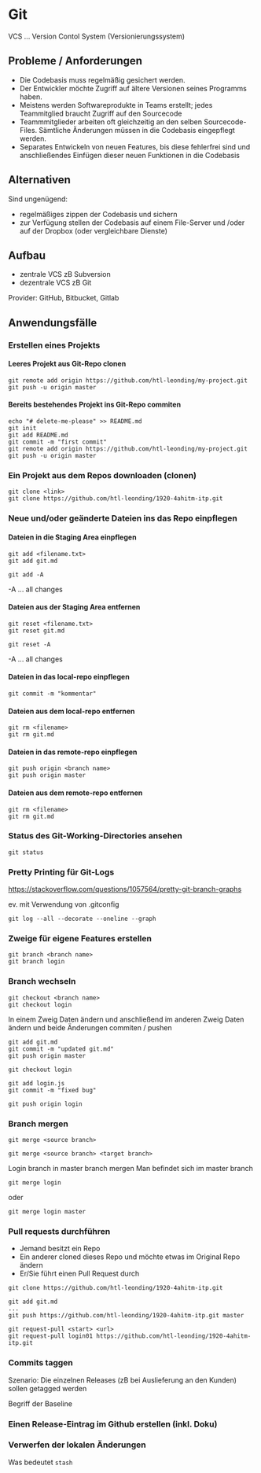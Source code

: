 # Git

VCS ... Version Contol System (Versionierungssystem)

## Probleme / Anforderungen

- Die Codebasis muss regelmäßig gesichert werden.
- Der Entwickler möchte Zugriff auf ältere Versionen seines Programms haben.
- Meistens werden Softwareprodukte in Teams erstellt; jedes Teammitglied braucht Zugriff auf den Sourcecode
- Teammmitglieder arbeiten oft gleichzeitig an den selben Sourcecode-Files. Sämtliche Änderungen müssen in die Codebasis eingepflegt werden.
- Separates Entwickeln von neuen Features, bis diese fehlerfrei sind und anschließendes Einfügen dieser neuen Funktionen in die Codebasis

## Alternativen

Sind ungenügend:

- regelmäßiges zippen der Codebasis und sichern
- zur Verfügung stellen der Codebasis auf einem File-Server und /oder auf der Dropbox (oder vergleichbare Dienste)

## Aufbau

- zentrale VCS zB Subversion
- dezentrale VCS zB Git

Provider: GitHub, Bitbucket, Gitlab


## Anwendungsfälle

### Erstellen eines Projekts

#### Leeres Projekt aus Git-Repo clonen


```
git remote add origin https://github.com/htl-leonding/my-project.git
git push -u origin master
```

#### Bereits bestehendes Projekt ins Git-Repo commiten

```
echo "# delete-me-please" >> README.md
git init
git add README.md
git commit -m "first commit"
git remote add origin https://github.com/htl-leonding/my-project.git
git push -u origin master
```

### Ein Projekt aus dem Repos downloaden (clonen)

```
git clone <link>
git clone https://github.com/htl-leonding/1920-4ahitm-itp.git
```

### Neue und/oder geänderte Dateien ins das Repo einpflegen

#### Dateien in die Staging Area einpflegen

```
git add <filename.txt>
git add git.md

git add -A
```
-A ... all changes


#### Dateien aus der Staging Area entfernen

```
git reset <filename.txt>
git reset git.md

git reset -A
```
-A ... all changes

#### Dateien in das local-repo einpflegen

```
git commit -m "kommentar"
```

#### Dateien aus dem local-repo entfernen

```
git rm <filename>
git rm git.md
```

#### Dateien in das remote-repo einpflegen

```
git push origin <branch name>
git push origin master
```

#### Dateien aus dem remote-repo entfernen

```
git rm <filename>
git rm git.md
```

### Status des Git-Working-Directories ansehen

```
git status
```

### Pretty Printing für Git-Logs

<https://stackoverflow.com/questions/1057564/pretty-git-branch-graphs>

ev. mit Verwendung von .gitconfig

```
git log --all --decorate --oneline --graph
```

### Zweige für eigene Features erstellen

```
git branch <branch name>
git branch login
```

### Branch wechseln

```
git checkout <branch name>
git checkout login
```

In einem Zweig Daten ändern und anschließend im anderen Zweig Daten ändern und beide Änderungen commiten / pushen

```
git add git.md
git commit -m "updated git.md"
git push origin master

git checkout login

git add login.js
git commit -m "fixed bug"

git push origin login
```

### Branch mergen

```
git merge <source branch>

git merge <source branch> <target branch>
```

Login branch in master branch mergen
Man befindet sich im master branch

```
git merge login
```

oder

```
git merge login master
```

### Pull requests durchführen

- Jemand besitzt ein Repo
- Ein anderer cloned dieses Repo und möchte etwas im Original Repo ändern
- Er/Sie führt einen Pull Request durch

```
git clone https://github.com/htl-leonding/1920-4ahitm-itp.git

git add git.md
...
git push https://github.com/htl-leonding/1920-4ahitm-itp.git master

git request-pull <start> <url>
git request-pull login01 https://github.com/htl-leonding/1920-4ahitm-itp.git
```

### Commits taggen

Szenario: Die einzelnen Releases (zB bei Auslieferung an den Kunden) sollen getagged werden

Begriff der Baseline

### Einen Release-Eintrag im Github erstellen (inkl. Doku)

### Verwerfen der lokalen Änderungen

Was bedeutet `stash`